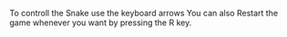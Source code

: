 To controll the Snake use the keyboard arrows
You can also Restart the game whenever you want by pressing the R key.
